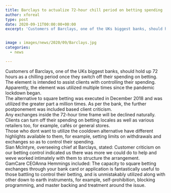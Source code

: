 ```yaml
---
title: Barclays to actualize 72-hour chill period on betting spending
author: xforeal 
type: post
date: 2020-09-11T00:00:00+00:00
excerpt: 'Customers of Barclays, one of the UKs biggest banks, should hold up 72 hours as a chilling period once they switch off their spending on gambling '


image : images/news/2020/09/Barclays.jpg
categories:
  - news

---
```

<p class="paragraph" style="margin: 0cm; vertical-align: baseline;">
  <span class="normaltextrun">Customers of Barclays, one of the UKs biggest banks, should hold up 72 hours as a chilling period once they switch off their spending on betting. </span>
</p>

<p class="paragraph" style="margin: 0cm; vertical-align: baseline;">
  <span class="normaltextrun" />
</p>

<p class="paragraph" style="margin: 0cm; vertical-align: baseline;">
  <span class="normaltextrun">The element is intended to assist clients with controlling their spending. Apparently, the element was utilized multiple times since the pandemic lockdown began. </span><span data-ccp-props='{"134233117":true,"134233118":true,"201341983":0,"335559739":200,"335559740":240}' style="user-select: text; -webkit-user-drag: none; -webkit-tap-highlight-color: transparent;" />
</p>

<p class="paragraph" style="margin: 0cm; vertical-align: baseline;">
  <span style="font-size: 9.0pt; font-family: 'Segoe UI',sans-serif;" />
</p>

<p class="paragraph" style="margin: 0cm; vertical-align: baseline; user-select: text; -webkit-user-drag: none; -webkit-tap-highlight-color: transparent; overflow-wrap: break-word;">
  <span data-contrast="auto" style="user-select: text; -webkit-user-drag: none; -webkit-tap-highlight-color: transparent; font-variant-ligatures: none !important;" xml:lang="EN-GB"><span style="user-select: text; -webkit-user-drag: none; -webkit-tap-highlight-color: transparent; background-color: inherit;"><span class="normaltextrun">The alternative to square betting was executed in December 2018 and was utilized the greater part a million times. As per the bank, the further postponement was included based client criticism. </span></span></span>
</p>

<p class="paragraph" style="margin: 0cm; vertical-align: baseline;">
  <span class="normaltextrun" />
</p>

<p class="paragraph" style="margin: 0cm; vertical-align: baseline;">
  <span class="normaltextrun">Any exchanges inside the 72-hour time frame will be declined naturally. Clients can turn off their spending on betting locales as well as various retailers too, for example, cafés or general stores. </span>
</p>

<p class="paragraph" style="margin: 0cm; vertical-align: baseline;">
  <span class="normaltextrun" />
</p>

<p class="paragraph" style="margin: 0cm; vertical-align: baseline;">
  <span class="normaltextrun">Those who </span><span data-contrast="auto" style="user-select: text; -webkit-user-drag: none; -webkit-tap-highlight-color: transparent; font-variant-ligatures: none !important;" xml:lang="EN-GB"><span style="user-select: text; -webkit-user-drag: none; -webkit-tap-highlight-color: transparent; background-color: inherit;">dont </span></span><span data-contrast="auto" style="user-select: text; -webkit-user-drag: none; -webkit-tap-highlight-color: transparent; font-variant-ligatures: none !important;" xml:lang="EN-GB"><span style="user-select: text; -webkit-user-drag: none; -webkit-tap-highlight-color: transparent; background-color: inherit;">want to utilize the cooldown alternative have different highlights available to them, for example, setting limits on withdrawals and exchanges so as to control their spending. </span></span><span data-ccp-props='{"134233117":true,"134233118":true,"201341983":0,"335559739":200,"335559740":240}' style="user-select: text; -webkit-user-drag: none; -webkit-tap-highlight-color: transparent;"><span class="eop" /></span>
</p>

<p class="paragraph" style="margin: 0cm; vertical-align: baseline;">
  <span style="font-size: 9.0pt; font-family: 'Segoe UI',sans-serif;" />
</p>

<p class="paragraph" style="margin: 0cm; vertical-align: baseline; user-select: text; -webkit-user-drag: none; -webkit-tap-highlight-color: transparent; overflow-wrap: break-word;">
  <span data-contrast="auto" style="user-select: text; -webkit-user-drag: none; -webkit-tap-highlight-color: transparent; font-variant-ligatures: none !important;" xml:lang="EN-GB"><span style="user-select: text; -webkit-user-drag: none; -webkit-tap-highlight-color: transparent; background-color: inherit;"><span class="normaltextrun">Sian McIntyre, overseeing chief at Barclays, stated: Customer criticism on our betting control indicated us there was more we could do to </span></span><span style="user-select: text; -webkit-user-drag: none; -webkit-tap-highlight-color: transparent; background-color: inherit;">help </span><span style="user-select: text; -webkit-user-drag: none; -webkit-tap-highlight-color: transparent; background-color: inherit;">and weve worked intimately with them to structure the arrangement. </span></span><span data-ccp-props='{"134233117":true,"134233118":true,"201341983":0,"335559739":200,"335559740":240}' style="user-select: text; -webkit-user-drag: none; -webkit-tap-highlight-color: transparent;"><span class="eop" /></span>
</p>

<p class="paragraph" style="margin: 0cm; vertical-align: baseline;">
  <span style="font-size: 9.0pt; font-family: 'Segoe UI',sans-serif;" />
</p>

<p class="paragraph" style="margin: 0cm; vertical-align: baseline; user-select: text; -webkit-user-drag: none; -webkit-tap-highlight-color: transparent; overflow-wrap: break-word;">
  <span data-contrast="auto" style="user-select: text; -webkit-user-drag: none; -webkit-tap-highlight-color: transparent; font-variant-ligatures: none !important;" xml:lang="EN-GB"><span style="user-select: text; -webkit-user-drag: none; -webkit-tap-highlight-color: transparent; background-color: inherit;"><span class="normaltextrun">GamCare </span></span><span style="user-select: text; -webkit-user-drag: none; -webkit-tap-highlight-color: transparent; background-color: inherit;"> CEOAnna Hemmings included: The capacity to square betting exchanges through your bank card or application is fantastically useful to those battling to control their betting, and is unmistakably utilized along with other down to earth instruments, for example, self-prohibition, blocking programming, and master backing and treatment around the issue. </span></span><span data-ccp-props='{"134233117":true,"134233118":true,"201341983":0,"335559739":200,"335559740":240}' style="user-select: text; -webkit-user-drag: none; -webkit-tap-highlight-color: transparent;"><span class="eop" /></span>
</p>